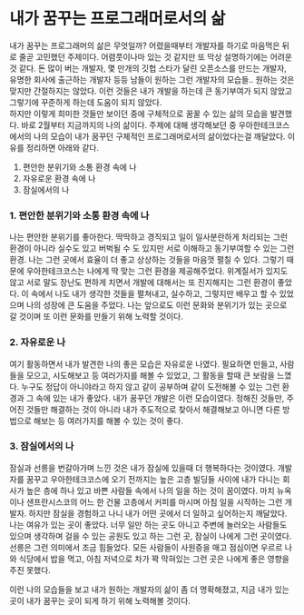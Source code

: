 # 내가 꿈꾸는 프로그래머로서의 삶

내가 꿈꾸는 프로그래머의 삶은 무엇일까? 어렸을때부터 개발자를 하기로 마음먹은 뒤로 줄곧 고민했던 주제이다. 어렴풋이나마 있는 것 같지만 또 막상 설명하기에는 어려운 것 같다. 돈 많이 버는 개발자, 몇 만개의 깃헙 스타가 달린 오픈소스를 만드는 개발자, 유명한 회사에 출근하는 개발자 등등 남들이 원하는 그런 개발자의 모습들.. 원하는 것은 맞지만 간절하지는 않았다. 이런 것들은 내가 개발을 하는데 큰 동기부여가 되지 않았고 그렇기에 꾸준하게 하는데 도움이 되지 않았다.  
하지만 이렇게 희미한 것들만 보이던 중에 구체적으로 꿈꿀 수 있는 삶의 모습을 발견했다. 바로 2월부터 지금까지의 나의 삶이다. 
주제에 대해 생각해보던 중 우아한테크코스에서의 나의 모습이 내가 꿈꾸던 구체적인 프로그래머로서의 삶이었다는걸 깨달았다. 
이유를 정리하면 아래와 같다.

1. 편안한 분위기와 소통 환경 속에 나
2. 자유로운 환경 속에 나
3. 잠실에서의 나

### 1. 편안한 분위기와 소통 환경 속에 나
나는 편안한 분위기를 좋아한다. 딱딱하고 경직되고 일이 일사분란하게 처리되는 그런 환경이 아니라 실수도 있고 버벅될 수 도 있지만 서로 이해하고 동기부여할 수 있는 그런 환경. 나는 그런 곳에서 효율이 더 좋고 상상하는 것들을 마음껏 펼칠 수 있다. 그렇기 때문에 우아한테크코스는 나에게 딱 맞는 그런 환경을 제공해주었다. 위계질서가 있지도 않고 서로 말도 장난도 편하게 치면서 개발에 대해서는 또 진지해지는 그런 환경이 좋았다. 이 속에서 나도 내가 생각한 것들을 펼쳐내고, 실수하고, 그렇지만 배우고 할 수 있었으며 나의 성장에 큰 도움을 주었다. 나는 앞으로도 이런 문화와 분위기가 있는 곳으로 갈 것이며 또 이런 문화를 만들기 위해 노력할 것이다.

### 2. 자유로운 나
여기 활동하면서 내가 발견한 나의 좋은 모습은 자유로운 나였다. 필요하면 만들고, 사람들을 모으고, 시도해보고 등 여러가지를 해볼 수 있었고, 그 활동을 할때 큰 보람을 느꼈다. 누구도 정답이 아니야라고 하지 않고 같이 공부하며 같이 도전해볼 수 있는 그런 환경과 그 속에 있는 내가 좋았다. 내가 꿈꾸던 개발은 이런 모습이였다. 정해진 것들만, 주어진 것들만 해결하는 것이 아니라 내가 주도적으로 찾아서 해결해보고 아니면 다른 방법으로 해보는 등 여러가지를 해볼 수 있는 것이 좋다.

### 3. 잠실에서의 나
잠실과 선릉을 번갈아가며 느낀 것은 내가 잠실에 있을때 더 행복하다는 것이였다. 개발자를 꿈꾸고 우아한테크코스에 오기 전까지는 높은 고층 빌딩들 사이에 내가 다니는 회사가 높은 층에 하나 있고 바쁜 사람들 속에서 나의 일을 하는 것이 꿈이였다. 마치 뉴옥이나 샌프란시스코의 어느 한 건물 고층에서 커피를 마시며 아침 일을 시작하는 그런 개발자. 하지만 잠실을 경험하고 나니 내가 어떤 곳에서 더 일하고 싶어하는지 깨달았다. 나는 여유가 있는 곳이 좋았다. 너무 일만 하는 곳도 아니고 주변에 놀러오는 사람들도 있으며 생각하며 걸을 수 있는 공원도 있고 하는 그런 곳, 잠실이 나에게 그런 곳이였다. 선릉은 그런 의미에서 조금 힘들었다. 모든 사람들이 사원증을 매고 점심이면 우르르 나와 식당에서 밥을 먹고, 아침 저녁으로 차가 꽉 막혀있는 그런 곳은 나에게 좋은 영향을 주진 못했다.

이런 나의 모습들을 보고 내가 원하는 개발자의 삶이 좀 더 명확해졌고, 지금 내가 있는 곳이 내가 꿈꾸는 곳이 되게 하기 위해 노력해볼 것이다.
